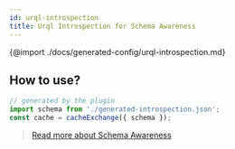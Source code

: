 ```yaml
---
id: urql-introspection
title: Urql Introspection for Schema Awareness
---
```


{@import ./docs/generated-config/urql-introspection.md}

## How to use?

```typescript
// generated by the plugin
import schema from './generated-introspection.json';
const cache = cacheExchange({ schema });
```

> [Read more about Schema Awareness](https://formidable.com/open-source/urql/docs/graphcache/schema-awareness/)
